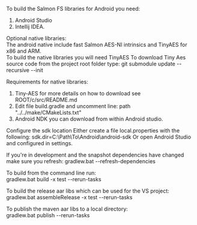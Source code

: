 To build the Salmon FS libraries for Android you need:  
1. Android Studio  
2. Intellij IDEA.  
  
Optional native libraries:  
The android native include fast Salmon AES-NI intrinsics and TinyAES for x86 and ARM.  
To build the native libraries you will need TinyAES 
To download Tiny Aes source code from the project root folder type:
git submodule update --recursive --init

  
Requirements for native libraries:  
1. Tiny-AES for more details on how to download see ROOT/c/src/README.md  
2. Edit file build.gradle and uncomment line: path "../../make/CMakeLists.txt"      
3. Android NDK you can download from within Android studio.    
  
Configure the sdk location
Either create a file local.properties with the following:
sdk.dir=C\:\\Path\\To\\Android\\android-sdk
Or open Android Studio and configured in settings.

If you're in development and the snapshot dependencies have changed make sure you refresh:
gradlew.bat --refresh-dependencies

To build from the command line run:  
gradlew.bat build -x test --rerun-tasks    
  
To build the release aar libs which can be used for the VS project:  
gradlew.bat assembleRelease -x test --rerun-tasks  
  
To publish the maven aar libs to a local directory:  
gradlew.bat publish --rerun-tasks  
